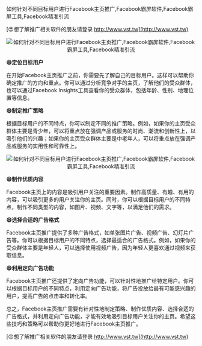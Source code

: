 如何针对不同目标用户进行Facebook主页推广,Facebook霸屏软件,Facebook霸屏工具,Facebook精准引流

[😍想了解推广相关软件的朋友请登录 http://www.vst.tw](http://www.vst.tw)

 <center><img src="https://vst.tw/MP4/tuiguang/png/2.png" alt="如何针对不同目标用户进行Facebook主页推广,Facebook霸屏软件,Facebook霸屏工具,Facebook精准引流"></center>

**😄定位目标用户**

在开始Facebook主页推广之前，你需要先了解自己的目标用户。这样可以帮助你确定推广的方向和重点。你可以通过分析竞争对手的主页，了解他们的受众群体，也可以通过Facebook Insights工具查看你的受众群体，包括年龄、性别、地理位置等信息。

**😄制定推广策略**

根据目标用户的不同特点，你可以制定不同的推广策略。例如，如果你的主页受众群体主要是青少年，可以将重点放在强调产品或服务的时尚、潮流和创新性上，以吸引他们的兴趣；如果你的主页受众群体主要是中老年人，可以将重点放在强调产品或服务的实用性和可靠性上。

 <center><img src="https://vst.tw/MP4/tuiguang/png/7.png" alt="如何针对不同目标用户进行Facebook主页推广,Facebook霸屏软件,Facebook霸屏工具,Facebook精准引流"></center>

**😄制作优质内容**

Facebook主页上的内容是吸引用户关注的重要因素。制作高质量、有趣、有用的内容，可以吸引更多的用户关注你的主页。同时，你可以根据目标用户的不同特点，制作不同类型的内容，如图片、视频、文字等，以满足他们的需求。

**😄选择合适的广告格式**

Facebook主页推广提供了多种广告格式，如单张图片广告、视频广告、幻灯片广告等。你可以根据目标用户的不同特点，选择最适合的广告格式。例如，如果你的受众群体主要是年轻人，可以选择使用视频广告，因为年轻人更喜欢通过视频来获取信息。

**😄利用定向广告功能**

Facebook主页推广还提供了定向广告功能，可以针对性地推广给特定用户。你可以根据目标用户的不同特点，利用定向广告功能，将广告投放给最有可能感兴趣的用户，提高广告的点击率和转化率。

总之，Facebook主页推广需要有针对性地制定策略、制作优质内容、选择合适的广告格式，并利用定向广告功能，才能有效地吸引目标用户关注你的主页。希望这些技巧和策略可以帮助你更好地进行Facebook主页推广。

[😍想了解推广相关软件的朋友请登录 http://www.vst.tw](http://www.vst.tw)



